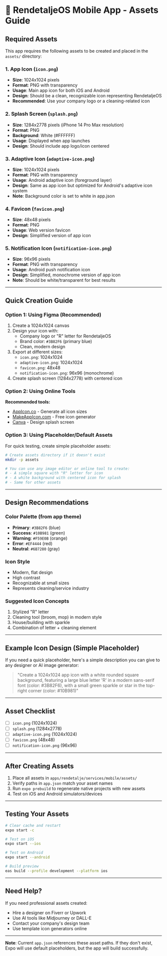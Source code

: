 # 📱 RendetaljeOS Mobile App - Assets Guide

## Required Assets

This app requires the following assets to be created and placed in the `assets/` directory:

### 1. **App Icon** (`icon.png`)

- **Size**: 1024x1024 pixels
- **Format**: PNG with transparency
- **Usage**: Main app icon for both iOS and Android
- **Design**: Should be a clean, recognizable icon representing RendetaljeOS
- **Recommended**: Use your company logo or a cleaning-related icon

### 2. **Splash Screen** (`splash.png`)

- **Size**: 1284x2778 pixels (iPhone 14 Pro Max resolution)
- **Format**: PNG
- **Background**: White (#FFFFFF)
- **Usage**: Displayed when app launches
- **Design**: Should include app logo/icon centered

### 3. **Adaptive Icon** (`adaptive-icon.png`)

- **Size**: 1024x1024 pixels
- **Format**: PNG with transparency
- **Usage**: Android adaptive icon (foreground layer)
- **Design**: Same as app icon but optimized for Android's adaptive icon system
- **Note**: Background color is set to white in app.json

### 4. **Favicon** (`favicon.png`)

- **Size**: 48x48 pixels
- **Format**: PNG
- **Usage**: Web version favicon
- **Design**: Simplified version of app icon

### 5. **Notification Icon** (`notification-icon.png`)

- **Size**: 96x96 pixels
- **Format**: PNG with transparency
- **Usage**: Android push notification icon
- **Design**: Simplified, monochrome version of app icon
- **Note**: Should be white/transparent for best results

---

## Quick Creation Guide

### Option 1: Using Figma (Recommended)

1. Create a 1024x1024 canvas
2. Design your icon with:
   - Company logo or "R" letter for RendetaljeOS
   - Brand color: `#3B82F6` (primary blue)
   - Clean, modern design
3. Export at different sizes:
   - `icon.png`: 1024x1024
   - `adaptive-icon.png`: 1024x1024
   - `favicon.png`: 48x48
   - `notification-icon.png`: 96x96 (monochrome)
4. Create splash screen (1284x2778) with centered icon

### Option 2: Using Online Tools

**Recommended tools:**

- [AppIcon.co](https://appicon.co/) - Generate all icon sizes
- [MakeAppIcon.com](https://makeappicon.com/) - Free icon generator
- [Canva](https://www.canva.com/) - Design splash screen

### Option 3: Using Placeholder/Default Assets

For quick testing, create simple placeholder assets:

```bash
# Create assets directory if it doesn't exist
mkdir -p assets

# You can use any image editor or online tool to create:
# - A simple square with "R" letter for icon
# - A white background with centered icon for splash
# - Same for other assets
```

---

## Design Recommendations

### Color Palette (from app theme)

- **Primary**: `#3B82F6` (blue)
- **Success**: `#10B981` (green)
- **Warning**: `#F59E0B` (orange)
- **Error**: `#EF4444` (red)
- **Neutral**: `#6B7280` (gray)

### Icon Style

- Modern, flat design
- High contrast
- Recognizable at small sizes
- Represents cleaning/service industry

### Suggested Icon Concepts

1. Stylized "R" letter
2. Cleaning tool (broom, mop) in modern style
3. House/building with sparkle
4. Combination of letter + cleaning element

---

## Example Icon Design (Simple Placeholder)

If you need a quick placeholder, here's a simple description you can give to any designer or AI image generator:

> "Create a 1024x1024 app icon with a white rounded square background, featuring a large blue letter 'R' in a modern sans-serif font (color: #3B82F6), with a small green sparkle or star in the top-right corner (color: #10B981)"

---

## Asset Checklist

- [ ] `icon.png` (1024x1024)
- [ ] `splash.png` (1284x2778)
- [ ] `adaptive-icon.png` (1024x1024)
- [ ] `favicon.png` (48x48)
- [ ] `notification-icon.png` (96x96)

---

## After Creating Assets

1. Place all assets in `apps/rendetalje/services/mobile/assets/`
2. Verify paths in `app.json` match your asset names
3. Run `expo prebuild` to regenerate native projects with new assets
4. Test on iOS and Android simulators/devices

---

## Testing Your Assets

```bash
# Clear cache and restart
expo start -c

# Test on iOS
expo start --ios

# Test on Android
expo start --android

# Build preview
eas build --profile development --platform ios
```

---

## Need Help?

If you need professional assets created:

- Hire a designer on Fiverr or Upwork
- Use AI tools like Midjourney or DALL-E
- Contact your company's design team
- Use template icon generators online

---

**Note**: Current `app.json` references these asset paths. If they don't exist, Expo will use default placeholders, but the app will build successfully.
